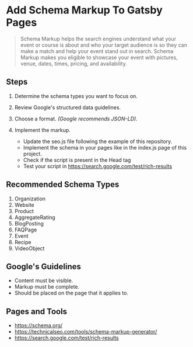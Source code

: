 # Add Schema Markup To Gatsby Pages

>Schema Markup helps the search engines understand what your event or course is about and who your target audience is so they can make a match and help your event stand out in search. Schema Markup makes you eligible to showcase your event with pictures, venue, dates, times, pricing, and availability.

## Steps
1.  Determine the schema types you want to focus on.
2.  Review Google's structured data guidelines.
3.  Choose a format. *(Google recommends JSON-LD)*.
4.  Implement the markup.
    
    * Update the seo.js file following the example of this repository.
    * Implement the schema in your pages like in the index.js page of this project.
    * Check if the script is present in the Head tag
    * Test your script in https://search.google.com/test/rich-results
  
## Recommended Schema Types
1.  Organization
2.  Website
3.  Product
4.  AggregateRating
5.  BlogPosting
6.  FAQPage
7.  Event
8.  Recipe
9.  VideoObject

##  Google's Guidelines
* Content must be visible.
* Markup must be complete.
* Should be placed on the page that it applies to.

##  Pages and Tools
* https://schema.org/
* https://technicalseo.com/tools/schema-markup-generator/
* https://search.google.com/test/rich-results